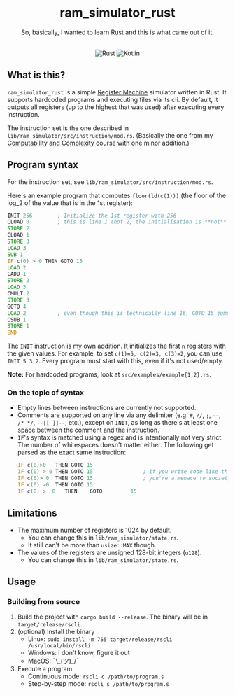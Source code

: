 <div align=center>
<h1>ram_simulator_rust</h1>
So, basically, I wanted to learn Rust and this is what came out of it.
<br>&nbsp;

![Rust](https://img.shields.io/badge/rust-%23000000.svg?style=for-the-badge&logo=rust&logoColor=white)
![Kotlin](https://img.shields.io/badge/BuK-%237F52FF.svg?style=for-the-badge&logoColor=white)

</div>

## What is this?
`ram_simulator_rust` is a simple [Register Machine](https://en.wikipedia.org/wiki/Register_machine)
simulator written in Rust. It supports hardcoded programs and executing files via its cli. By 
default, it outputs all registers (up to the highest that was used) after executing every instruction.

The instruction set is the one described in `lib/ram_simulator/src/instruction/mod.rs`. (Basically
the one from my 
[Computability and Complexity](https://online.rwth-aachen.de/RWTHonline/pl/ui/$ctx/WBMODHB.wbShowMHBReadOnly?pKnotenNr=335994&pOrgNr=14194) course with one minor addition.)

## Program syntax

For the instruction set, see `lib/ram_simulator/src/instruction/mod.rs`.

Here's an example program that computes `floor(ld(c(1)))` (the floor of the log_2 of the
value that is in the 1st register):

```asm
INIT 256        ; Initialize the 1st register with 256
CLOAD 0         ; this is line 1 (not 2, the initialisation is **not** counted)
STORE 2
CLOAD 1
STORE 3
LOAD 3
SUB 1
IF c(0) > 0 THEN GOTO 15
LOAD 2
CADD 1
STORE 2
LOAD 3
CMULT 2
STORE 3
GOTO 4
LOAD 2          ; even though this is technically line 16, GOTO 15 jumps here
CSUB 1
STORE 1
END
```

The `INIT` instruction is my own addition. It initializes the first `n` registers with the given values.
For example, to set `c(1)=5, c(2)=3, c(3)=2`, you can use `INIT 5 3 2`. Every program must start with this,
even if it's not used/empty.

<b>Note:</b> For hardcoded programs, look at `src/examples/example{1,2}.rs`.

### On the topic of syntax
- Empty lines between instructions are currently not supported. 
- Comments are supported on any line via any delimiter 
    (e.g. `#`, `//`, `;`, `--`, `/* */`, `--[[ ]]--`, etc.),
    except on `INIT`, as long as there's at least one space between the comment and the instruction.
- `IF`'s syntax is matched using a regex and is intentionally not very strict. The
    number of whitespaces doesn't matter either. The following get parsed as the exact same instruction:
    ```asm
    IF c(0)>0   THEN GOTO 15
    IF c(0) > 0 THEN GOTO 15                ; if you write code like this,
    IF c(0)> 0  THEN GOTO 15                ; you're a menace to society though
    IF c(0) >0  THEN GOTO 15
    IF c(0) >  0   THEN    GOTO         15
    ```

## Limitations
- The maximum number of registers is 1024 by default.
    - You can change this in `lib/ram_simulator/state.rs`.
    - It still can't be more than `usize::MAX` though.
- The values of the registers are unsigned 128-bit integers (`u128`).
    - You can change this in `lib/ram_simulator/state.rs`.

## Usage

### Building from source
1. Build the project with `cargo build --release`. The binary will be in `target/release/rscli`.
2. (optional) Install the binary
    - Linux: `sudo install -m 755 target/release/rscli /usr/local/bin/rscli`
    - Windows: i don't know, figure it out
    - MacOS: ¯\\\_(ツ)\_/¯
3. Execute a program
    - Continuous mode: `rscli c /path/to/program.s`
    - Step-by-step mode: `rscli s /path/to/program.s`
